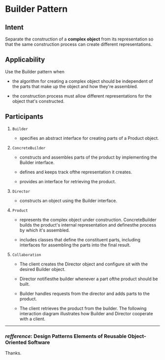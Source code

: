 # Builder Pattern

## Intent

Separate the construction of a **complex object** from its representation so that the same construction process can create different representations.

## Applicability

Use the Builder pattern when

* the algorithm for creating a complex object should be independent of the
parts that make up the object and how they're assembled.

* the construction process must allow different representations for the object
that's constructed.

## Participants

1. `Builder` 

   * specifies an abstract interface for creating parts of a Product object.

2. `ConcreteBuilder`

   * constructs and assembles parts of the product by implementing the Builder
   interface.

   * defines and keeps track ofthe representation it creates.

   * provides an interface for retrieving the product.

3. `Director`

    * constructs an object using the Builder interface.

4. `Product`

    * represents the complex object under construction. ConcreteBuilder builds the product's internal representation and definesthe process by which it's assembled.

    * includes classes that define the constituent parts, including interfaces for assembling the parts into the final result.

5. `Collaboration`

    * The client creates the Director object and configure sit with the desired Builder
    object.

    * Director notifiesthe builder whenever a part ofthe product should be built.

    * Builder handles requests from the director and adds parts to the product.

    * The client retrieves the product from the builder.
    The following interaction diagram illustrates how Builder and Director cooperate
    with a client.

---

### _**refference**_: Design Patterns Elements of Reusable Object-Oriented Software

Thanks.

